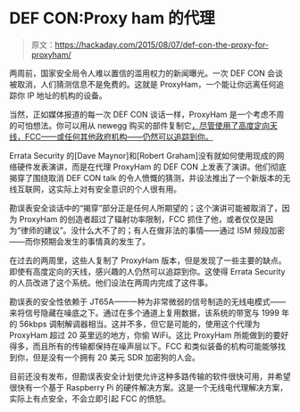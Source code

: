 # DEF CON:Proxy ham 的代理

> 原文：<https://hackaday.com/2015/08/07/def-con-the-proxy-for-proxyham/>

两周前，国家安全局令人难以置信的滥用权力的新闻曝光。一次 DEF CON 会谈被取消，人们猜测信息不是免费的。这就是 ProxyHam，一个能让你远离任何追踪你 IP 地址的机构的设备。

当然，正如媒体报道的每一次 DEF CON 谈话一样，ProxyHam 是一个考虑不周的可怕想法。你可以用从 newegg 购买的部件复制它[，尽管使用了高度定向天线，FCC——或任何其他政府机构——仍然可以追踪到你。](http://hackaday.com/2015/07/14/how-to-build-a-proxyham-despite-a-cancelled-defcon-talk/)

Errata Security 的[Dave Maynor]和[Robert Graham]没有就如何使用现成的网络硬件发表演讲，而是在代理 ProxyHam 的 DEF CON 上发表了演讲。他们彻底揭穿了围绕取消 DEF CON talk 的令人愤慨的猜测，并设法推出了一个新版本的无线互联网，这实际上对有安全意识的个人很有用。

勘误表安全谈话中的“揭穿”部分正是任何人所期望的；这个演讲可能被取消了，因为 ProxyHam 的创造者超过了辐射功率限制，FCC 抓住了他，或者仅仅是因为“律师的建议”。没什么大不了的；有人在做非法的事情——通过 ISM 频段加密——而你预期会发生的事情真的发生了。

在过去的两周里，这些人复制了 ProxyHam 版本，但是发现了一些主要的缺点。即使有高度定向的天线，感兴趣的人仍然可以追踪到你。这使得 Errata Security 的人员改进了这个系统。他们设法在两周内完成了这件事。

勘误表的安全性依赖于 JT65A——一种为非常微弱的信号制造的无线电模式——来将信号隐藏在噪底之下。通过在多个通道上复用数据，该系统的带宽与 1999 年的 56kbps 调制解调器相当。这并不多，但它是可能的，使用这个代理为 ProxyHam 超过 20 英里远的地方，你偷 WiFi。这比 ProxyHam 所能做到的要好得多，而且所有的传输都保持在噪声层以下。FCC 和类似装备的机构可能能够找到你，但是没有一个拥有 20 美元 SDR 加密狗的人会。

目前还没有发布，但勘误表安全计划使允许这种多路传输的软件很快可用，并希望很快有一个基于 Raspberry Pi 的硬件解决方案。这是一个无线电代理解决方案，实际上有点安全，不会立即引起 FCC 的愤怒。